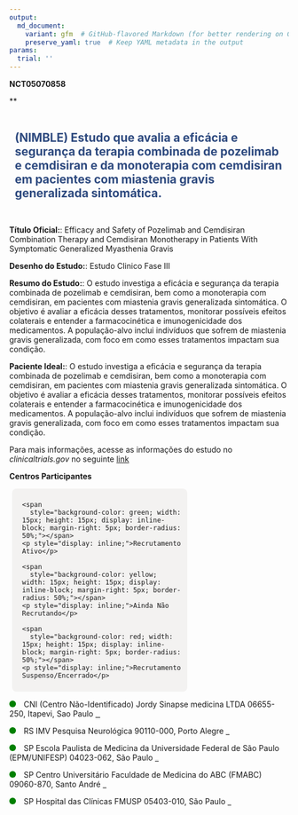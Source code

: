 ```yaml
---
output: 
  md_document:
    variant: gfm  # GitHub-flavored Markdown (for better rendering on GitHub)
    preserve_yaml: true  # Keep YAML metadata in the output
params:
  trial: ''
---
```


**NCT05070858**

\*\*

<div style="padding: 10px; font-size: 1.50em; font-weight: bold; color: #2E4A7F; text-align: left">

(NIMBLE) Estudo que avalia a eficácia e segurança da terapia combinada
de pozelimab e cemdisiran e da monoterapia com cemdisiran em pacientes
com miastenia gravis generalizada sintomática.

</div>

**Título Oficial:**: Efficacy and Safety of Pozelimab and Cemdisiran
Combination Therapy and Cemdisiran Monotherapy in Patients With
Symptomatic Generalized Myasthenia Gravis

**Desenho do Estudo:**: Estudo Clinico Fase III

**Resumo do Estudo:**: O estudo investiga a eficácia e segurança da
terapia combinada de pozelimab e cemdisiran, bem como a monoterapia com
cemdisiran, em pacientes com miastenia gravis generalizada sintomática.
O objetivo é avaliar a eficácia desses tratamentos, monitorar possíveis
efeitos colaterais e entender a farmacocinética e imunogenicidade dos
medicamentos. A população-alvo inclui indivíduos que sofrem de miastenia
gravis generalizada, com foco em como esses tratamentos impactam sua
condição.

**Paciente Ideal:**: O estudo investiga a eficácia e segurança da
terapia combinada de pozelimab e cemdisiran, bem como a monoterapia com
cemdisiran, em pacientes com miastenia gravis generalizada sintomática.
O objetivo é avaliar a eficácia desses tratamentos, monitorar possíveis
efeitos colaterais e entender a farmacocinética e imunogenicidade dos
medicamentos. A população-alvo inclui indivíduos que sofrem de miastenia
gravis generalizada, com foco em como esses tratamentos impactam sua
condição.

Para mais informações, acesse as informações do estudo no
*clinicaltrials.gov* no seguinte
[link](https://clinicaltrials.gov/ct2/show/NCT05070858)

**Centros Participantes**

<div style="margin-bottom: 8px; margin-left: 5px; padding: 8px; max-width: 300px; background-color: #f3f2f1; border-radius: 8px;">

<div style="margin-left: 10px;">

    <span 
      style="background-color: green; width: 15px; height: 15px; display: inline-block; margin-right: 5px; border-radius: 50%;"></span>
    <p style="display: inline;">Recrutamento Ativo</p>

</div>

<div style="margin-left: 10px;">

    <span 
      style="background-color: yellow; width: 15px; height: 15px; display: inline-block; margin-right: 5px; border-radius: 50%;"></span>
    <p style="display: inline;">Ainda Não Recrutando</p>

</div>

<div style="margin-left: 10px;">

    <span 
      style="background-color: red; width: 15px; height: 15px; display: inline-block; margin-right: 5px; border-radius: 50%;"></span>
    <p style="display: inline;">Recrutamento Suspenso/Encerrado</p>

</div>

</div>

<span style="display: inline-block; width: 12px; height: 12px; border-radius: 50%; margin-right: 10px; padding-bottom: 0px; background-color: green;"></span>
CNI (Centro Não-Identificado) Jordy Sinapse medicina LTDA 06655-250,
Itapevi, Sao Paulo
<span style="color: #2E4A7F; text-decoration: none; font-weight: 500; font-size: 0.8">[IDENTIFICAR
CENTRO](https://flazar.shinyapps.io/formsapp?study_nct_id=NCT05070858&location_id=JORDYSINAPSEMEDICINALTDAITAPEVISAOPAULO06655250BRAZIL&location_full_name=%28Centro%20N%C3%A3o-Identificado%29%2C%20Jordy%20Sinapse%20medicina%20LTDA%2006655-250%2C%20Itapevi%2C%20Sao%20Paulo&form_type=Identificar%20Centro)</span>

<span style="display: inline-block; width: 12px; height: 12px; border-radius: 50%; margin-right: 10px; padding-bottom: 0px; background-color: green;"></span>
RS IMV Pesquisa Neurológica 90110-000, Porto Alegre
<span style="color: #2E4A7F; text-decoration: none; font-weight: 500; font-size: 0.8">[REPORTAR
ERRO](https://flazar.shinyapps.io/formsapp?study_nct_id=NCT05070858&location_id=IMVPESQUISANEUROLOGICAPORTOALEGRERIOGRANDEDOSUL90110000BRAZIL&location_full_name=IMV%20Pesquisa%20Neurol%C3%B3gica%2C%2090110-000%2C%20Porto%20Alegre&form_type=Reportar%20Erro)</span>

<span style="display: inline-block; width: 12px; height: 12px; border-radius: 50%; margin-right: 10px; padding-bottom: 0px; background-color: green;"></span>
SP Escola Paulista de Medicina da Universidade Federal de São Paulo
(EPM/UNIFESP) 04023-062, São Paulo
<span style="color: #2E4A7F; text-decoration: none; font-weight: 500; font-size: 0.8">[REPORTAR
ERRO](https://flazar.shinyapps.io/formsapp?study_nct_id=NCT05070858&location_id=UNIFESPUNIVERSIDADEFEDERALDESAOPAULOEPMSAOPAULO04038031BRAZIL&location_full_name=Escola%20Paulista%20de%20Medicina%20da%20Universidade%20Federal%20de%20S%C3%A3o%20Paulo%20%28EPM%2FUNIFESP%29%2C%2004023-062%2C%20S%C3%A3o%20Paulo&form_type=Reportar%20Erro)</span>

<span style="display: inline-block; width: 12px; height: 12px; border-radius: 50%; margin-right: 10px; padding-bottom: 0px; background-color: green;"></span>
SP Centro Universitário Faculdade de Medicina do ABC (FMABC) 09060-870,
Santo André
<span style="color: #2E4A7F; text-decoration: none; font-weight: 500; font-size: 0.8">[REPORTAR
ERRO](https://flazar.shinyapps.io/formsapp?study_nct_id=NCT05070858&location_id=FACULDADEDEMEDICINADOABCSANTOANDRESAOPAULO09060870BRAZIL&location_full_name=Centro%20Universit%C3%A1rio%20Faculdade%20de%20Medicina%20do%20ABC%20%28FMABC%29%2C%2009060-870%2C%20Santo%20Andr%C3%A9&form_type=Reportar%20Erro)</span>

<span style="display: inline-block; width: 12px; height: 12px; border-radius: 50%; margin-right: 10px; padding-bottom: 0px; background-color: green;"></span>
SP Hospital das Clínicas FMUSP 05403-010, São Paulo
<span style="color: #2E4A7F; text-decoration: none; font-weight: 500; font-size: 0.8">[REPORTAR
ERRO](https://flazar.shinyapps.io/formsapp?study_nct_id=NCT05070858&location_id=HOSPITALDASCLINICASDAFACULDADEDEMEDICINADAUNIVERSIDADEDESAOPAULOSAOPAULO05403010BRAZIL&location_full_name=Hospital%20das%20Cl%C3%ADnicas%20FMUSP%2C%2005403-010%2C%20S%C3%A3o%20Paulo&form_type=Reportar%20Erro)</span>
